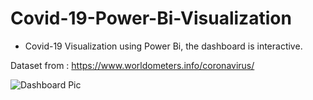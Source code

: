 # Covid-19-Power-Bi-Visualization

- Covid-19 Visualization using Power Bi, the dashboard is interactive.

Dataset from : https://www.worldometers.info/coronavirus/

![Dashboard Pic](https://user-images.githubusercontent.com/80949192/151545690-93ce4300-4936-4111-8510-d156e94eec38.PNG)
